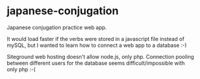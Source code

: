 # japanese-conjugation
Japanese conjugation practice web app.

It would load faster if the verbs were stored in a javascript file instead of mySQL, but I wanted to learn how to connect a web app to a database :-)

Siteground web hosting doesn't allow node.js, only php. Connection pooling between different users for the database seems difficult/impossible with only php :-(